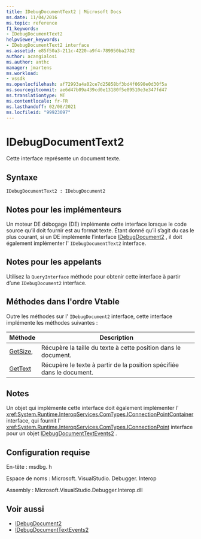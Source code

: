 ```yaml
---
title: IDebugDocumentText2 | Microsoft Docs
ms.date: 11/04/2016
ms.topic: reference
f1_keywords:
- IDebugDocumentText2
helpviewer_keywords:
- IDebugDocumentText2 interface
ms.assetid: e85f50a3-211c-4220-a9f4-789950ba2782
author: acangialosi
ms.author: anthc
manager: jmartens
ms.workload:
- vssdk
ms.openlocfilehash: af72993a4a02ce7d25858bf3bd4f0690e0d30f5a
ms.sourcegitcommit: ae6d47b09a439cd0e13180f5e89510e3e347fd47
ms.translationtype: MT
ms.contentlocale: fr-FR
ms.lasthandoff: 02/08/2021
ms.locfileid: "99923097"
---
```

# <a name="idebugdocumenttext2"></a>IDebugDocumentText2
Cette interface représente un document texte.

## <a name="syntax"></a>Syntaxe

```
IDebugDocumentText2 : IDebugDocument2
```

## <a name="notes-for-implementers"></a>Notes pour les implémenteurs
 Un moteur DE débogage (DE) implémente cette interface lorsque le code source qu’il doit fournir est au format texte. Étant donné qu’il s’agit du cas le plus courant, si un DE implémente l’interface [IDebugDocument2](../../../extensibility/debugger/reference/idebugdocument2.md) , il doit également implémenter l' `IDebugDocumentText2` interface.

## <a name="notes-for-callers"></a>Notes pour les appelants
 Utilisez la `QueryInterface` méthode pour obtenir cette interface à partir d’une `IDebugDocument2` interface.

## <a name="methods-in-vtable-order"></a>Méthodes dans l'ordre Vtable
 Outre les méthodes sur l' `IDebugDocument2` interface, cette interface implémente les méthodes suivantes :

|Méthode|Description|
|------------|-----------------|
|[GetSize,](../../../extensibility/debugger/reference/idebugdocumenttext2-getsize.md)|Récupère la taille du texte à cette position dans le document.|
|[GetText](../../../extensibility/debugger/reference/idebugdocumenttext2-gettext.md)|Récupère le texte à partir de la position spécifiée dans le document.|

## <a name="remarks"></a>Notes
 Un objet qui implémente cette interface doit également implémenter l' <xref:System.Runtime.InteropServices.ComTypes.IConnectionPointContainer> interface, qui fournit l' <xref:System.Runtime.InteropServices.ComTypes.IConnectionPoint> interface pour un objet [IDebugDocumentTextEvents2](../../../extensibility/debugger/reference/idebugdocumenttextevents2.md) .

## <a name="requirements"></a>Configuration requise
 En-tête : msdbg. h

 Espace de noms : Microsoft. VisualStudio. Debugger. Interop

 Assembly : Microsoft.VisualStudio.Debugger.Interop.dll

## <a name="see-also"></a>Voir aussi
- [IDebugDocument2](../../../extensibility/debugger/reference/idebugdocument2.md)
- [IDebugDocumentTextEvents2](../../../extensibility/debugger/reference/idebugdocumenttextevents2.md)
